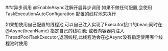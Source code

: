 ###异步调用
@EnableAsync注解开启异步调用
如果不做任何配置,会使用TaskExecutionAutoConfiguration 配置的线程池来执行

如果想使用自己配置的线程池,可以自己注入实现了Executor接口的bean;同时在@Async(beanName) 指定自己的线程池;
或者向容器内注入 ThreadPoolTaskExecutor,返回线程,此线程池会在@Async没有指定使用哪个线程池时使用